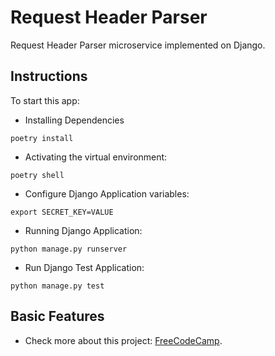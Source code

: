 # Request Header Parser

Request Header Parser microservice implemented on Django.

## Instructions

To start this app:

- Installing Dependencies

```
poetry install
```

- Activating the virtual environment:

```
poetry shell
```

- Configure Django Application variables:

```
export SECRET_KEY=VALUE
```

- Running Django Application:

```
python manage.py runserver
```

- Run Django Test Application:

```
python manage.py test
```

## Basic Features

- Check more about this project: [FreeCodeCamp](https://www.freecodecamp.org/learn/back-end-development-and-apis/back-end-development-and-apis-projects/request-header-parser-microservice).
